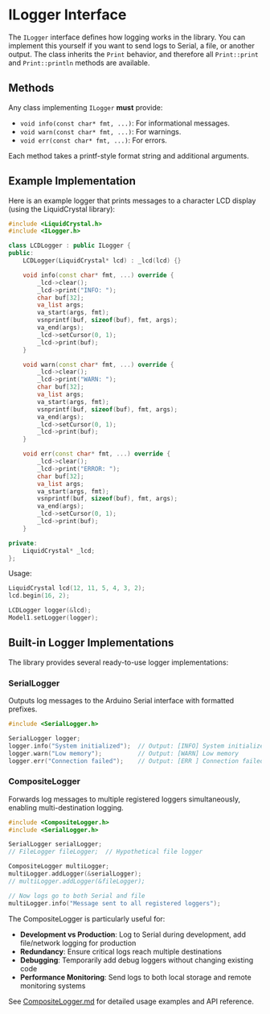 # ILogger Interface

The `ILogger` interface defines how logging works in the library. You can implement this yourself if you want to send logs to Serial, a file, or another output.
The class inherits the `Print` behavior, and therefore all `Print::print` and `Print::println` methods are available.

## Methods

Any class implementing `ILogger` **must** provide:

- `void info(const char* fmt, ...)`: For informational messages.
- `void warn(const char* fmt, ...)`: For warnings.
- `void err(const char* fmt, ...)`: For errors.

Each method takes a printf-style format string and additional arguments.

## Example Implementation

Here is an example logger that prints messages to a character LCD display (using the LiquidCrystal library):

```cpp
#include <LiquidCrystal.h>
#include <ILogger.h>

class LCDLogger : public ILogger {
public:
    LCDLogger(LiquidCrystal* lcd) : _lcd(lcd) {}

    void info(const char* fmt, ...) override {
        _lcd->clear();
        _lcd->print("INFO: ");
        char buf[32];
        va_list args;
        va_start(args, fmt);
        vsnprintf(buf, sizeof(buf), fmt, args);
        va_end(args);
        _lcd->setCursor(0, 1);
        _lcd->print(buf);
    }

    void warn(const char* fmt, ...) override {
        _lcd->clear();
        _lcd->print("WARN: ");
        char buf[32];
        va_list args;
        va_start(args, fmt);
        vsnprintf(buf, sizeof(buf), fmt, args);
        va_end(args);
        _lcd->setCursor(0, 1);
        _lcd->print(buf);
    }

    void err(const char* fmt, ...) override {
        _lcd->clear();
        _lcd->print("ERROR: ");
        char buf[32];
        va_list args;
        va_start(args, fmt);
        vsnprintf(buf, sizeof(buf), fmt, args);
        va_end(args);
        _lcd->setCursor(0, 1);
        _lcd->print(buf);
    }

private:
    LiquidCrystal* _lcd;
};
```

Usage:

```cpp
LiquidCrystal lcd(12, 11, 5, 4, 3, 2);
lcd.begin(16, 2);

LCDLogger logger(&lcd);
Model1.setLogger(logger);
```

## Built-in Logger Implementations

The library provides several ready-to-use logger implementations:

### SerialLogger
Outputs log messages to the Arduino Serial interface with formatted prefixes.

```cpp
#include <SerialLogger.h>

SerialLogger logger;
logger.info("System initialized");  // Output: [INFO] System initialized
logger.warn("Low memory");          // Output: [WARN] Low memory  
logger.err("Connection failed");    // Output: [ERR ] Connection failed
```

### CompositeLogger
Forwards log messages to multiple registered loggers simultaneously, enabling multi-destination logging.

```cpp
#include <CompositeLogger.h>
#include <SerialLogger.h>

SerialLogger serialLogger;
// FileLogger fileLogger;  // Hypothetical file logger

CompositeLogger multiLogger;
multiLogger.addLogger(&serialLogger);
// multiLogger.addLogger(&fileLogger);

// Now logs go to both Serial and file
multiLogger.info("Message sent to all registered loggers");
```

The CompositeLogger is particularly useful for:
- **Development vs Production**: Log to Serial during development, add file/network logging for production
- **Redundancy**: Ensure critical logs reach multiple destinations
- **Debugging**: Temporarily add debug loggers without changing existing code
- **Performance Monitoring**: Send logs to both local storage and remote monitoring systems

See [CompositeLogger.md](CompositeLogger.md) for detailed usage examples and API reference.
